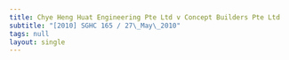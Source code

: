```yaml
---
title: Chye Heng Huat Engineering Pte Ltd v Concept Builders Pte Ltd
subtitle: "[2010] SGHC 165 / 27\_May\_2010"
tags: null
layout: single
---
```


